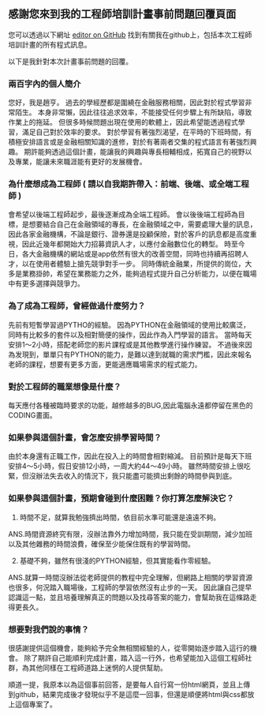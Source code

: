 ## 感謝您來到我的工程師培訓計畫事前問題回覆頁面

您可以透過以下網址 [editor on GitHub](https://github.com/gameboy93102/Engineer/edit/gh-pages/index.md) 找到有關我在github上，包括本次工程師培訓計畫的所有程式訊息。

以下是我針對本次計畫事前問題的回覆。

### 兩百字內的個人簡介


您好，我是趙亨。
過去的學經歷都是圍繞在金融服務相關，因此對於程式學習非常陌生。
本身非常懶，因此往往追求效率，不能接受任何步驟上有所缺陷，導致作業上的拖延。
但很多時候問題出現在使用的軟體上，因此希望能透過程式學習，滿足自己對於效率的要求。
對於學習有著強烈渴望，在平時的下班時間，有積極安排語言或是金融相關知識的進修，對於有著兩者交集的程式語言有著強烈興趣。
期許能夠透過這個計畫，能讓我的興趣與專長相輔相成，拓寬自己的視野以及專業，能讓未來職涯能有更好的发展機會。


### 為什麼想成為工程師 ( 請以自我期許帶入：前端、後端、或全端工程師 )

會希望以後端工程師起步，最後逐漸成為全端工程師。
會以後後端工程師為目標，是想要結合自己在金融領域的專長，在金融領域之中，需要處理大量的訊息，因此各家金融機構，不論是銀行、證券還是投顧保險，對於客戶的訊息都是高度重視，因此近幾年都開始大力招募資訊人才，以應付金融數位化的轉型。
時至今日，各大金融機構的網站或是app依然有很大的改善空間，同時也持續再招聘人才，以在使用者體驗上搶先競爭對手一步。
同時傳統金融業，所提供的崗位，大多是業務掛帥，希望在業務能力之外，能夠過程式提升自己分析能力，以便在職場中有更多選擇與競爭力。

### 為了成為工程師，曾經做過什麼努力？

先前有短暫學習過PYTHO的經驗。
因為PYTHON在金融領域的使用比較廣泛，同時有比較多的套件以及相對簡便的操作，因此作為入門學習的語言。
當時每天安排1～2小時，搭配老師您的影片課程或是其他教學進行操作練習。
不過後來因為发現到，單單只有PYTHON的能力，是難以達到就職的需求門檻，因此來報名老師的課程，想要有更多方面，更能適應職場需求的程式能力。

### 對於工程師的職業想像是什麼？

每天應付各種被臨時要求的功能，越修越多的BUG,因此電腦永遠都停留在黑色的CODING畫面。

### 如果參與這個計畫，會怎麼安排學習時間？

由於本身還有正職工作，因此在投入上的時間會相對縮減。
目前預計是每天下班安排4～5小時，假日安排12小時，一周大約44～49小時。
雖然時間安排上很吃緊，但沒辦法失去收入的情況下，我只能盡可能擠出剩餘的時間參與到底。

### 如果參與這個計畫，預期會碰到什麼困難？你打算怎麼解決它？

1. 時間不足，就算我勉強擠出時間，依目前水準可能還是遠遠不夠。

ANS.時間資源終究有限，沒辦法靠外力增加時間，我只能在受訓期間，減少加班以及其他雜務的時間浪費，確保至少能保住既有的學習時間。

2. 基礎不夠，雖然有很淺的PYTHON經驗，但其實能看作零經驗。

ANS.就算一時間沒辦法從老師提供的教程中完全理解，但網路上相關的學習資源也很多，何況踏入職場後，工程師的學習依然沒有止步的一天。
因此讓自己提早認識這一點，並且培養理解真正的問題以及找尋答案的能力，會幫助我在這條路走得更長久。


### 想要對我們說的事情？

很感謝提供這個機會，能夠給予完全無相關經驗的人，從零開始逐步踏入這行的機會。
除了期許自己能順利完成計畫，踏入這一行外，也希望能加入這個工程師社群，為其他同樣在工程師道路上迷惘的人提供幫助。

順道一提，我原本以為這個事前回答，是要每人自行寫一份html網頁，並且上傳到github，結果完成後才發現似乎不是這麼一回事，但還是順便將html與css都放上這個專案了。
